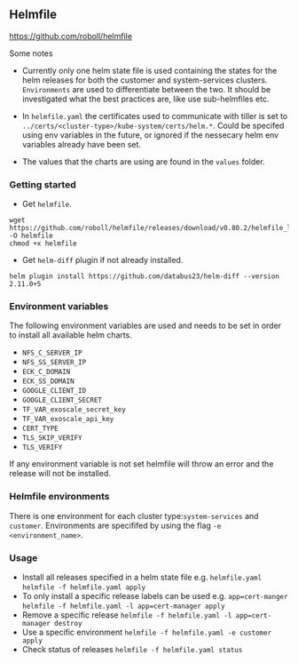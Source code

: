 ## Helmfile 

https://github.com/roboll/helmfile

Some notes

* Currently only one helm state file is used containing the states for the helm releases for both the customer and system-services clusters. `Environments` are used to differentiate between the two. It should be investigated what the best practices are, like use sub-helmfiles etc.

* In `helmfile.yaml` the certificates used to communicate with tiller is set to `../certs/<cluster-type>/kube-system/certs/helm.*`. Could be specifed using env variables in the future, or ignored if the nessecary helm env variables already have been set.  

* The values that the charts are using are found in the `values` folder.


### Getting started
- Get `helmfile`.

```
wget https://github.com/roboll/helmfile/releases/download/v0.80.2/helmfile_linux_amd64 -O helmfile
chmod +x helmfile
```

- Get `helm-diff` plugin if not already installed.

```
helm plugin install https://github.com/databus23/helm-diff --version 2.11.0+5
```
### Environment variables
The following environment variables are used and needs to be set in order to install all available helm charts.

* `NFS_C_SERVER_IP`
* `NFS_SS_SERVER_IP`
* `ECK_C_DOMAIN`
* `ECK_SS_DOMAIN`
* `GOOGLE_CLIENT_ID`
* `GOOGLE_CLIENT_SECRET`
* `TF_VAR_exoscale_secret_key`
* `TF_VAR_exoscale_api_key`
* `CERT_TYPE`
* `TLS_SKIP_VERIFY`
* `TLS_VERIFY`

If any environment variable is not set helmfile will throw an error and the release will not be installed. 

### Helmfile environments
There is one environment for each cluster type:`system-services` and `customer`. 
Environments are specififed by using the flag `-e <environment_name>`.

### Usage

* Install all releases specified in a helm state file e.g. `helmfile.yaml`
    `helmfile -f helmfile.yaml apply`
* To only install a specific release labels can be used e.g. `app=cert-manger`
    `helmfile -f helmfile.yaml -l app=cert-manager apply`
* Remove a specific release
    `helmfile -f helmfile.yaml -l app=cert-manager destroy`
* Use a specific environment
    `helmfile -f helmfile.yaml -e customer apply`
* Check status of releases
    `helmfile -f helmfile.yaml status`